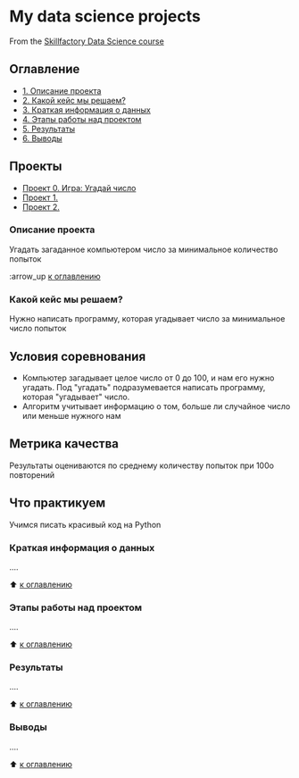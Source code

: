 # My data science projects
From the [Skillfactory Data Science course](https://github.com/2001-pavel/first_project)

## Оглавление
* [1. Описание проекта]()
* [2. Какой кейс мы решаем?]()
* [3. Краткая информация о данных]()
* [4. Этапы работы над проектом]()
* [5. Результаты]()
* [6. Выводы]()

## Проекты
* [Проект 0. Игра: Угадай число](https://github.com/2001-pavel/first_project/tree/main/project_0)
* [Проект 1.      ](___)
* [Проект 2.      ](___)

### Описание проекта
Угадать загаданное компьютером число за минимальное количество попыток

:arrow_up [к оглавлению](https://github.com/2001-pavel/first_project/tree/main/project_0#%D0%BE%D0%B3%D0%BB%D0%B0%D0%B2%D0%BB%D0%B5%D0%BD%D0%B8%D0%B5)

### Какой кейс мы решаем?
Нужно написать программу, которая угадывает число за минимальное число попыток

## Условия соревнования
- Компьютер загадывает целое число от 0 до 100, и нам его нужно угадать. Под "угадать" подразумевается написать программу, которая "угадывает" число.
- Алгоритм учитывает информацию о том, больше ли случайное число или меньше нужного нам

## Метрика качества
Результаты оцениваются по среднему количеству попыток при 100о повторений

## Что практикуем
Учимся писать красивый код на Python

### Краткая информация о данных 
....

:arrow_up: [к оглавлению](https://github.com/2001-pavel/first_project/tree/main/project_0#%D0%BE%D0%B3%D0%BB%D0%B0%D0%B2%D0%BB%D0%B5%D0%BD%D0%B8%D0%B5)

### Этапы работы над проектом
....

:arrow_up: [к оглавлению](https://github.com/2001-pavel/first_project/tree/main/project_0#%D0%BE%D0%B3%D0%BB%D0%B0%D0%B2%D0%BB%D0%B5%D0%BD%D0%B8%D0%B5)

### Результаты
....

:arrow_up: [к оглавлению](https://github.com/2001-pavel/first_project/tree/main/project_0#%D0%BE%D0%B3%D0%BB%D0%B0%D0%B2%D0%BB%D0%B5%D0%BD%D0%B8%D0%B5)

### Выводы
....

:arrow_up: [к оглавлению](https://github.com/2001-pavel/first_project/tree/main/project_0#%D0%BE%D0%B3%D0%BB%D0%B0%D0%B2%D0%BB%D0%B5%D0%BD%D0%B8%D0%B5)